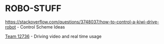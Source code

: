 # ROBO-STUFF
https://stackoverflow.com/questions/3748037/how-to-control-a-kiwi-drive-robot - Control Scheme Ideas

[Team 12736](https://www.youtube.com/watch?v=luzvJ3wJkNU) - Driving video and real time usage
